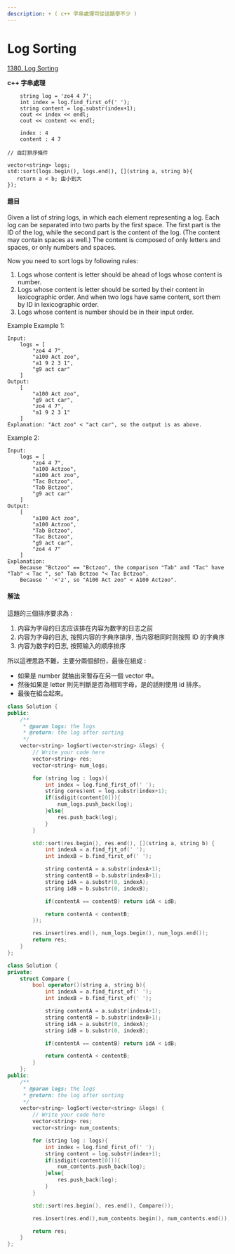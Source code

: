 ```yaml
---
description: + ( c++ 字串處理可從這題學不少 )
---
```


# Log Sorting

[1380. Log Sorting](https://www.lintcode.com/problem/log-sorting/?_from=ladder&&fromId=15)

**c++ 字串處理**

```text
    string log = 'zo4 4 7';
    int index = log.find_first_of(' ');
    string content = log.substr(index+1);
    cout << index << endl;
    cout << content << endl;

    index : 4
    content : 4 7
```

```text
// 自訂排序條件

vector<string> logs;
std::sort(logs.begin(), logs.end(), [](string a, string b){
   return a < b; 由小到大
});
```

#### 題目

Given a list of string logs, in which each element representing a log. Each log can be separated into two parts by the first space. The first part is the ID of the log, while the second part is the content of the log. \(The content may contain spaces as well.\) The content is composed of only letters and spaces, or only numbers and spaces.

Now you need to sort logs by following rules:

1. Logs whose content is letter should be ahead of logs whose content is number.
2. Logs whose content is letter should be sorted by their content in lexicographic order. And when two logs have same content, sort them by ID in lexicographic order.
3. Logs whose content is number should be in their input order.

Example Example 1:

```text
Input:  
    logs = [
        "zo4 4 7",
        "a100 Act zoo",
        "a1 9 2 3 1",
        "g9 act car"
    ]
Output: 
    [
        "a100 Act zoo",
        "g9 act car",
        "zo4 4 7",
        "a1 9 2 3 1"
    ]
Explanation: "Act zoo" < "act car", so the output is as above.
```

Example 2:

```text
Input:  
    logs = [
        "zo4 4 7",
        "a100 Actzoo",
        "a100 Act zoo",
        "Tac Bctzoo",
        "Tab Bctzoo",
        "g9 act car"
    ]
Output: 
    [
        "a100 Act zoo",
        "a100 Actzoo",
        "Tab Bctzoo",
        "Tac Bctzoo",
        "g9 act car",
        "zo4 4 7"
    ]
Explanation:
    Because "Bctzoo" == "Bctzoo", the comparison "Tab" and "Tac" have "Tab" < Tac ", so" Tab Bctzoo "< Tac Bctzoo".
    Because ' '<'z', so "A100 Act zoo" < A100 Actzoo".
```

#### 解法

這題的三個排序要求為 :

1. 内容为字母的日志应该排在内容为数字的日志之前
2. 内容为字母的日志, 按照内容的字典序排序, 当内容相同时则按照 ID 的字典序
3. 内容为数字的日志, 按照输入的顺序排序

所以這裡思路不難，主要分兩個部份，最後在組成 :

* 如果是 number 就抽出來暫存在另一個 vector 中。
* 然後如果是 letter 則先判斷是否為相同字母，是的話則使用 id 排序。
* 最後在組合起來。

```cpp
class Solution {
public:
    /**
     * @param logs: the logs
     * @return: the log after sorting
     */
    vector<string> logSort(vector<string> &logs) {
        // Write your code here
        vector<string> res;
        vector<string> num_logs; 

        for (string log : logs){
            int index = log.find_first_of(' ');
            string cores)ent = log.substr(index+1);
            if(isdigit(content[0])){
                num_logs.push_back(log);
            }else{
                res.push_back(log);
            }
        }

        std::sort(res.begin(), res.end(), [](string a, string b) {
            int indexA = a.find_fjt_of(' ');
            int indexB = b.find_first_of(' ');

            string contentA = a.substr(indexA+1);
            string contentB = b.substr(indexB+1);
            string idA = a.substr(0, indexA);
            string idB = b.substr(0, indexB);

            if(contentA == contentB) return idA < idB;

            return contentA < contentB;
        });

        res.insert(res.end(), num_logs.begin(), num_logs.end());
        return res;
    }
};
```

```cpp
class Solution {
private:
    struct Compare {
        bool operator()(string a, string b){
            int indexA = a.find_first_of(' ');
            int indexB = b.find_first_of(' ');

            string contentA = a.substr(indexA+1);
            string contentB = b.substr(indexB+1);
            string idA = a.substr(0, indexA);
            string idB = b.substr(0, indexB);

            if(contentA == contentB) return idA < idB;

            return contentA < contentB;
        }
    };
public:
    /**
     * @param logs: the logs
     * @return: the log after sorting
     */
    vector<string> logSort(vector<string> &logs) {
        // Write your code here
        vector<string> res;
        vector<string> num_contents;

        for (string log : logs){
            int index = log.find_first_of(' ');
            string content = log.substr(index+1);
            if(isdigit(content[0])){
                num_contents.push_back(log);
            }else{
                res.push_back(log);
            }
        }

        std::sort(res.begin(), res.end(), Compare());

        res.insert(res.end(),num_contents.begin(), num_contents.end());

        return res;
    }
};
```

